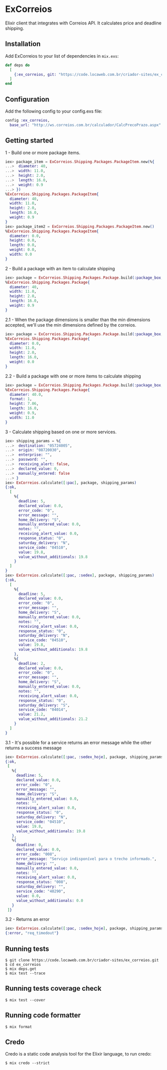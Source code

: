 # ExCorreios

Elixir client that integrates with Correios API. It calculates price and deadline shipping.

## Installation

Add ExCorreios to your list of dependencies in `mix.exs`:

```elixir
def deps do
  [
    {:ex_correios, git: "https://code.locaweb.com.br/criador-sites/ex_correios"}
  ]
end
```

## Configuration

Add the following config to your config.exs file:

```elixir
config :ex_correios,
  base_url: "http://ws.correios.com.br/calculador/CalcPrecoPrazo.aspx"
```

## Getting started

1 - Build one or more package items.

```elixir
iex> package_item = ExCorreios.Shipping.Packages.PackageItem.new(%{
...>  diameter: 40,
...>  width: 11.0,
...>  height: 2.0,
...>  length: 16.0,
...>  weight: 0.9
...> })
%ExCorreios.Shipping.Packages.PackageItem{
  diameter: 40,
  width: 11.0,
  height: 2.0,
  length: 16.0,
  weight: 0.9
}
iex> package_item2 = ExCorreios.Shipping.Packages.PackageItem.new()
%ExCorreios.Shipping.Packages.PackageItem{
  diameter: 0.0,
  height: 0.0,
  length: 0.0,
  weight: 0.0,
  width: 0.0
}
```

2 - Build a package with an item to calculate shipping

```elixir
iex> package = ExCorreios.Shipping.Packages.Package.build(:package_box, package_item)
%ExCorreios.Shipping.Packages.Package{
  diameter: 40,
  width: 11.0,
  height: 2.0,
  length: 16.0,
  weight: 0.9
}
```

2.1 - When the package dimensions is smaller than the min dimensions accepted, we'll use the min dimensions defined by the correios.

```elixir
iex> package = ExCorreios.Shipping.Packages.Package.build(:package_box, package_item2)
%ExCorreios.Shipping.Packages.Package{
  diameter: 0.0,
  width: 11.0,
  height: 2.0,
  length: 16.0,
  weight: 0.0
}
```

2.2 - Build a package with one or more items to calculate shipping

```elixir
iex> package = ExCorreios.Shipping.Packages.Package.build(:package_box, [package_item, package_item2])
%ExCorreios.Shipping.Packages.Package{
  diameter: 40.0,
  format: 1,
  height: 7.06,
  length: 16.0,
  weight: 0.9,
  width: 11.0
}
```

3 - Calculate shipping based on one or more services.

```elixir
iex> shipping_params = %{
...>  destination: "05724005",
...>  origin: "08720030",
...>  enterprise: "",
...>  password: "",
...>  receiving_alert: false,
...>  declared_value: 0,
...>  manually_entered: false
...> }
iex> ExCorreios.calculate([:pac], package, shipping_params)
{:ok,
  [
    %{
      deadline: 5,
      declared_value: 0.0,
      error_code: "0",
      error_message: "",
      home_delivery: "S",
      manually_entered_value: 0.0,
      notes: "",
      receiving_alert_value: 0.0,
      response_status: "0",
      saturday_delivery: "N",
      service_code: "04510",
      value: 19.8,
      value_without_additionals: 19.8
    }
  ]
}
iex> ExCorreios.calculate([:pac, :sedex], package, shipping_params)
{:ok,
  [
    %{
      deadline: 5,
      declared_value: 0.0,
      error_code: "0",
      error_message: "",
      home_delivery: "S",
      manually_entered_value: 0.0,
      notes: "",
      receiving_alert_value: 0.0,
      response_status: "0",
      saturday_delivery: "N",
      service_code: "04510",
      value: 19.8,
      value_without_additionals: 19.8
    },
    %{
      deadline: 2,
      declared_value: 0.0,
      error_code: "0",
      error_message: "",
      home_delivery: "S",
      manually_entered_value: 0.0,
      notes: "",
      receiving_alert_value: 0.0,
      response_status: "0",
      saturday_delivery: "S",
      service_code: "04014",
      value: 21.2,
      value_without_additionals: 21.2
    }
  ]
}
```

3.1 - It's possible for a service returns an error message while the other returns a success message

```elixir
iex> ExCorreios.calculate([:pac, :sedex_hoje], package, shipping_params)
{:ok,
 [
   %{
     deadline: 5,
     declared_value: 0.0,
     error_code: "0",
     error_message: "",
     home_delivery: "S",
     manually_entered_value: 0.0,
     notes: "",
     receiving_alert_value: 0.0,
     response_status: "0",
     saturday_delivery: "N",
     service_code: "04510",
     value: 19.8,
     value_without_additionals: 19.8
   },
   %{
     deadline: 0,
     declared_value: 0.0,
     error_code: "008",
     error_message: "Serviço indisponível para o trecho informado.",
     home_delivery: "",
     manually_entered_value: 0.0,
     notes: "",
     receiving_alert_value: 0.0,
     response_status: "008",
     saturday_delivery: "",
     service_code: "40290",
     value: 0.0,
     value_without_additionals: 0.0
   }
 ]}
```

3.2 - Returns an error

```elixir
iex> ExCorreios.calculate([:pac, :sedex_hoje], package, shipping_params)
{:error, "req_timedout"}
```

## Running tests

```
$ git clone https://code.locaweb.com.br/criador-sites/ex_correios.git
$ cd ex_correios
$ mix deps.get
$ mix test --trace
```

## Running tests coverage check

```
$ mix test --cover
```

## Running code formatter

```
$ mix format
```


## Credo

Credo is a static code analysis tool for the Elixir language, to run credo:

```
$ mix credo --strict
```
